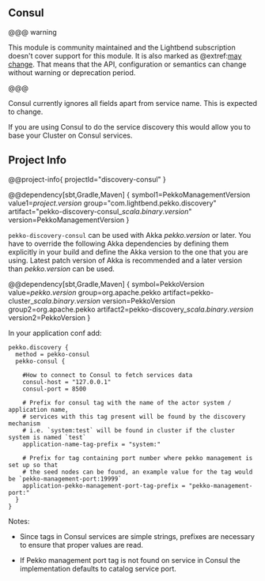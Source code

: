 ## Consul

@@@ warning

This module is community maintained and the Lightbend subscription doesn't cover support for this module.
  It is also marked as @extref:[may change](pekko:common/may-change.html).
  That means that the API, configuration or semantics can change without warning or deprecation period.

@@@

Consul currently ignores all fields apart from service name. This is expected to change.

If you are using Consul to do the service discovery this would allow you to base your Cluster on Consul services.

## Project Info

@@project-info{ projectId="discovery-consul" }

@@dependency[sbt,Gradle,Maven] {
  symbol1=PekkoManagementVersion
  value1=$project.version$
  group="com.lightbend.pekko.discovery"
  artifact="pekko-discovery-consul_$scala.binary.version$"
  version=PekkoManagementVersion
}

`pekko-discovery-consul` can be used with Akka $pekko.version$ or later.
You have to override the following Akka dependencies by defining them explicitly in your build and
define the Akka version to the one that you are using. Latest patch version of Akka is recommended and
a later version than $pekko.version$ can be used.

@@dependency[sbt,Gradle,Maven] {
  symbol=PekkoVersion
  value=$pekko.version$
  group=org.apache.pekko
  artifact=pekko-cluster_$scala.binary.version$
  version=PekkoVersion
  group2=org.apache.pekko
  artifact2=pekko-discovery_$scala.binary.version$
  version2=PekkoVersion
}

In your application conf add:
```
pekko.discovery {
  method = pekko-consul
  pekko-consul {

    #How to connect to Consul to fetch services data
    consul-host = "127.0.0.1"
    consul-port = 8500

    # Prefix for consul tag with the name of the actor system / application name,
    # services with this tag present will be found by the discovery mechanism
    # i.e. `system:test` will be found in cluster if the cluster system is named `test`
    application-name-tag-prefix = "system:"

    # Prefix for tag containing port number where pekko management is set up so that
    # the seed nodes can be found, an example value for the tag would be `pekko-management-port:19999`
    application-pekko-management-port-tag-prefix = "pekko-management-port:"
  }
}
```

Notes:

* Since tags in Consul services are simple strings, prefixes are necessary to ensure that proper values are read.

* If Pekko management port tag is not found on service in Consul the implementation defaults to catalog service port.


